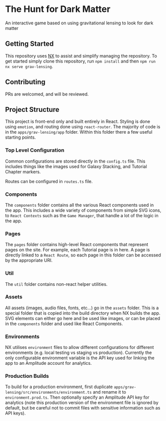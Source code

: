 # The Hunt for Dark Matter

An interactive game based on using gravitational lensing to look for dark matter

## Getting Started

This repository uses [NX](https://nx.dev/) to assist and simplify managing the repository. To get started simply clone this repository, run `npm install` and then `npm run nx serve grav-lensing`.

## Contributing

PRs are welcomed, and will be reviewed.

## Project Structure

This project is front-end only and built entirely in React. Styling is done using `emotion`, and routing done using `react-router`. The majority of code is in the `apps/grav-lensing/app` folder. Within this folder there a few useful starting points.

### Top Level Configuration

Common configurations are stored directly in the `config.ts` file. This includes things like the images used for Galaxy Stacking, and Tutorial Chapter markers.

Routes can be configured in `routes.ts` file.

### Components

The `components` folder contains all the various React components used in the app. This includes a wide variety of components from simple SVG icons, to `React Contexts` such as the `Game Manager`, that handle a lot of the logic in the app.

### Pages

The `pages` folder contains high-level React components that represent pages on the site. For example, each Tutorial page is in here. A page is directly linked to a `React Route`, so each page in this folder can be accessed by the appropriate URI.

### Util

The `util` folder contains non-react helper utilities.

### Assets

All assets (images, audio files, fonts, etc...) go in the `assets` folder. This is a special folder that is copied into the build directory when NX builds the app. SVG elements can either go here and be used like images, or can be placed in the `components` folder and used like React Components.

### Environments

NX utilises `environment` files to allow different configurations for different environments (e.g. local testing vs staging vs production). Currently the only configurable environment variable is the API key used for linking the app to an Amplitude account for analytics.

### Production Builds

To build for a production environment, first duplicate `apps/grav-lensing/src/environments/environment.ts` and rename it to `environment.prod.ts`. Then optionally specify an Amplitude API key for analytics (note this production version of the environment file is ignored by default, but be careful not to commit files with sensitive information such as API keys).
